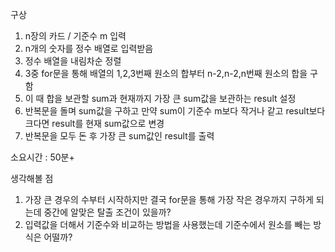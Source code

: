 구상
1. n장의 카드 / 기준수 m 입력
2. n개의 숫자를 정수 배열로 입력받음
3. 정수 배열을 내림차순 정렬
4. 3중 for문을 통해 배열의 1,2,3번째 원소의 합부터 n-2,n-2,n번째 원소의 합을 구함
5. 이 때 합을 보관할 sum과 현재까지 가장 큰 sum값을 보관하는 result 설정
6. 반복문을 돌며 sum값을 구하고 만약 sum이 기준수 m보다 작거나 같고 result보다 크다면
result를 현재 sum값으로 변경
7. 반복문을 모두 돈 후 가장 큰 sum값인 result를 출력


소요시간 : 50분+

생각해볼 점 
1. 가장 큰 경우의 수부터 시작하지만 결국 for문을 통해 가장 작은 경우까지 구하게 되는데
중간에 알맞은 탈출 조건이 있을까?
2. 입력값을 더해서 기준수와 비교하는 방법을 사용했는데 기준수에서 원소를 빼는 방식은 어떨까?
